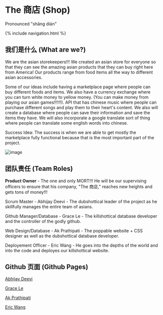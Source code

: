
# The 商店 (Shop)

Pronounced "shāng diàn"

{% include navigation.html %}

## 我们是什么 (What are we?)

We are the asian storekeepers!!! We created an asian store for everyone so that they can see the amazing asian products that they can buy right here from America! Our products range from food items all the way to different asian accessories.

Some of our ideas include having a marketplace page where people can buy different foods and items. We also have a currency exchange where you can turn white money to yellow money. (You can make money from playing our asian games!!!!!!). API that has chinese music where people can purchase different songs and play them to their heart's content. We also will create a database where people can save their information and save the items they have. We will also incorporate a google translate sort of thing where people can translate some english words into chinese. 


Success Idea: The success is when we are able to get mostly the marketplace fully functional because that is the most important part of the project. 

![image](https://user-images.githubusercontent.com/73254122/159048628-7dd1e36f-8873-43bc-8058-16267f4215d9.png)


## 团队责任 (Team Roles) 

**Product Owner** - The one and only MORT!!! He will be our supervising officers to ensure that his company, "The 商店," reaches new heights and gets tons of money!!!

Scrum Master - Abhijay Deevi - The dubshottical leader of the project as he skillfully manages the entire team of asians. 

Github Manager/Database - Grace Le - The killshottical database developer and the controller of the godly github.

Web Design/Database - Ak Prathipati - The poppable website + CSS designer as well as the dubshottical database developer. 

Deployement Officer - Eric Wang - He goes into the depths of the world and into the code and deployes our killshottical website.


## Github 页面 (Github Pages)

[Abhijay Deevi](https://dubshott.github.io/ds2p2abhijayd/)

[Grace Le](https://gracele246.github.io/individualgit/)

[Ak Prathipati]()

[Eric Wang](https://elw55555.github.io/individualgit/)
